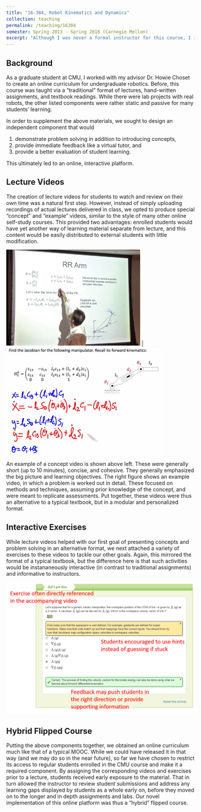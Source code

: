 ```yaml
---
title: "16-384, Robot Kinematics and Dynamics"
collection: teaching
permalink: /teaching/16384
semester: Spring 2013 - Spring 2018 (Carnegie Mellon)
excerpt: "Although I was never a formal instructor for this course, I initially was a graduate student TA and then worked closely with my advisor in subsequent semesters to implement an online curriculum for present offerings of the course."
---
```


## Background
As a graduate student at CMU, I worked with my advisor Dr. Howie Choset to create an online curriculum for undergraduate robotics. Before, this course was taught via a “traditional” format of lectures, hand-written assignments, and textbook readings. While there were lab projects with real robots, the other listed components were rather static and passive for many students’ learning.

In order to supplement the above materials, we sought to design an independent component that would
1. demonstrate problem solving in addition to introducing concepts,
2. provide immediate feedback like a virtual tutor, and
3. provide a better evaluation of student learning.

This ultimately led to an online, interactive platform.

## Lecture Videos
The creation of lecture videos for students to watch and review on their own time was a natural first step. However, instead of simply uploading recordings of actual lectures delivered in class, we opted to produce special “concept” and “example” videos, similar to the style of many other online self-study courses. This provided two advantages: enrolled students would have yet another way of learning material separate from lecture, and this content would be easily distributed to external students with little modification.

![Concept video](/files/concept.png) | ![Problem video](/files/example.png)

An example of a concept video is shown above left. These were generally short (up to 10 minutes), concise, and cohesive. They generally emphasized the big picture and learning objectives. The right figure shows an example video, in which a problem is worked out in detail. These focused on methods and techniques, assuming prior knowledge of the concept, and were meant to replicate assessments. Put together, these videos were thus an alternative to a typical textbook, but in a modular and personalized format.

## Interactive Exercises
While lecture videos helped with our first goal of presenting concepts and problem solving in an alternative format, we next attached a variety of exercises to these videos to tackle our other goals. Again, this mirrored the format of a typical textbook, but the difference here is that such activities would be instananeously interactive (in contrast to traditional assignments) and informative to instructors.

![Screenshot of OLI Platform](/files/problem.png)

## Hybrid Flipped Course
Putting the above components together, we obtained an online curriculum much like that of a typical MOOC. While we could have released it in that way (and we may do so in the near future), so far we have chosen to restrict its access to regular students enrolled in the CMU course and make it a required component. By assigning the corresponding videos and exercises prior to a lecture, students received early exposure to the material. That in turn allowed the instructor to review student submissions and address any learning gaps displayed by students as a whole early on, before they moved on to the longer and in depth assignments and labs. Our novel implementation of this online platform was thus a “hybrid” flipped course.
